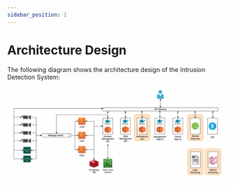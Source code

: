 ```yaml
---
sidebar_position: 1
---
```


# Architecture Design

The following diagram shows the architecture design of the Intrusion Detection System:

![](./img/architecture_design.png)
